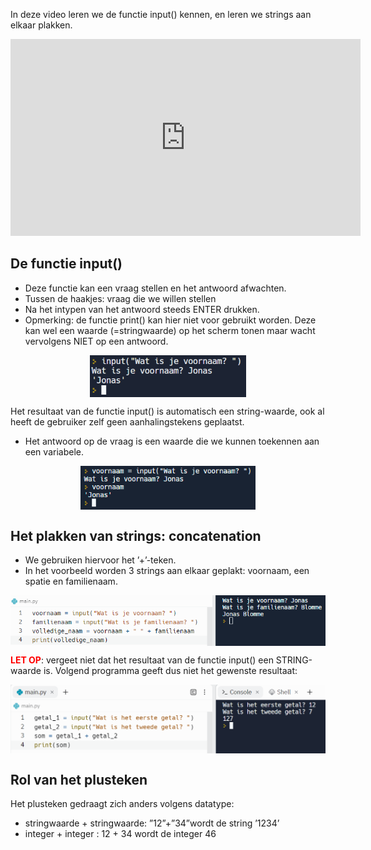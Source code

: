 In deze video leren we de functie input() kennen, en leren we strings aan elkaar plakken.

<div align="center">
<iframe width="560" height="315" src="https://www.youtube.com/embed/BG4Ol_vLUB8" title="YouTube video player" frameborder="0" allow="accelerometer; autoplay; clipboard-write; encrypted-media; gyroscope; picture-in-picture; web-share" allowfullscreen></iframe>
</div>

## De functie input()
* Deze functie kan een vraag stellen en het antwoord afwachten.
* Tussen de haakjes: vraag die we willen stellen
* Na het intypen van het antwoord steeds ENTER drukken.
* Opmerking: de functie print() kan hier niet voor gebruikt worden. Deze kan wel een waarde (=stringwaarde) op het scherm tonen maar wacht vervolgens NIET op een antwoord.

<div align="center">
  <img src="media/input.png" align="center" width="250px" data-caption="De input()-functie." />
</div>

<div class="callout callout-info">
  <p>Het resultaat van de functie input() is automatisch een string-waarde, ook al heeft de gebruiker zelf geen aanhalingstekens geplaatst.</p>
</div>

* Het antwoord op de vraag is een waarde die we kunnen toekennen aan een variabele.

<div align="center">
  <img src="media/input_in_variabele.png" align="center" width="280px" data-caption="De input()-functie." />
</div>

## Het plakken van strings: concatenation
* We gebruiken hiervoor het ’+’-teken.
* In het voorbeeld worden 3 strings aan elkaar geplakt: voornaam, een spatie en familienaam.

<div align="center">
  <img src="media/concatenation.png" align="center" width="600px" data-caption="Het plakken van strings: concatenation." />
</div>

<b style="color:red">LET OP</b>: vergeet niet dat het resultaat van de functie input() een STRING-waarde is. Volgend programma geeft dus niet het gewenste resultaat:

<div align="center">
  <img src="media/concatenation_ongewenst.png" align="center" width="600px" data-caption="Het resultaat van de functie input() is een STRING-waarde." />
</div>

## Rol van het plusteken
Het plusteken gedraagt zich anders volgens datatype:
* stringwaarde + stringwaarde: ”12”+”34”wordt de string ’1234’
* integer + integer : 12 + 34 wordt de integer 46
